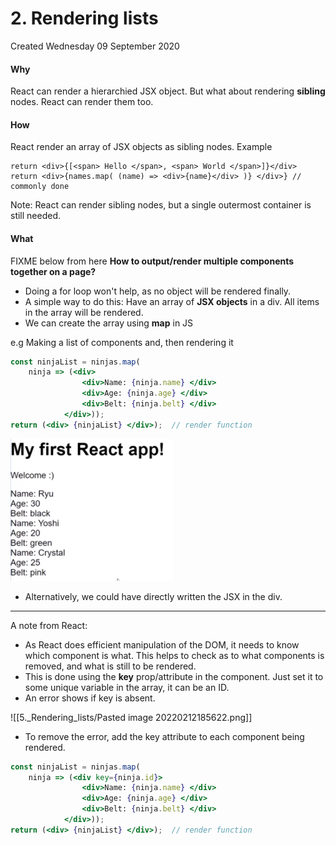 # 2. Rendering lists
Created Wednesday 09 September 2020

#### Why
React can render a hierarchied JSX object. But what about rendering **sibling** nodes.
React can render them too.

#### How
React render an array of JSX objects as sibling nodes.
Example
```JSX
return <div>{[<span> Hello </span>, <span> World </span>]}</div>
return <div>{names.map( (name) => <div>{name}</div> )} </div>} // commonly done
```

Note: React can render sibling nodes, but a single outermost container is still needed.
#### What
FIXME below from here
**How to output/render multiple components together on a page?**

* Doing a for loop won't help, as no object will be rendered finally.
* A simple way to do this: Have an array of **JSX objects** in a div. All items in the array will be rendered.
* We can create the array using **map** in JS


e.g Making a list of components and, then rendering it
```jsx
const ninjaList = ninjas.map( 
	ninja => (<div>
				<div>Name: {ninja.name} </div>
				<div>Age: {ninja.age} </div>
				<div>Belt: {ninja.belt} </div>
			</div>));
return (<div> {ninjaList} </div>);	// render function
```
![](5._Rendering_lists/pasted_image001.png)

* Alternatively, we could have directly written the JSX in the div.


*****

A note from React:

* As React does efficient manipulation of the DOM, it needs to know which component is what. This helps to check as to what components is removed, and what is still to be rendered.
* This is done using the **key** prop/attribute in the component. Just set it to some unique variable in the array, it can be an ID.
* An error shows if key is absent.

![[5._Rendering_lists/Pasted image 20220212185622.png]]

* To remove the error, add the key attribute to each component being rendered.

```jsx
const ninjaList = ninjas.map( 
	ninja => (<div key={ninja.id}>
				<div>Name: {ninja.name} </div>
				<div>Age: {ninja.age} </div>
				<div>Belt: {ninja.belt} </div>
			</div>));
return (<div> {ninjaList} </div>);	// render function
```
